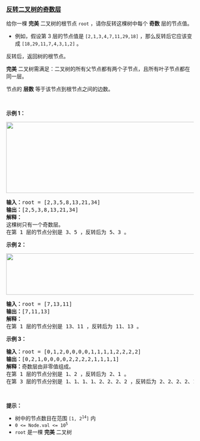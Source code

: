 ### [反转二叉树的奇数层](https://leetcode-cn.com/problems/reverse-odd-levels-of-binary-tree)

<p>给你一棵 <strong>完美</strong> 二叉树的根节点 <code>root</code> ，请你反转这棵树中每个 <strong>奇数</strong> 层的节点值。</p>

<ul>
	<li>例如，假设第 3 层的节点值是 <code>[2,1,3,4,7,11,29,18]</code> ，那么反转后它应该变成 <code>[18,29,11,7,4,3,1,2]</code> 。</li>
</ul>

<p>反转后，返回树的根节点。</p>

<p><strong>完美</strong> 二叉树需满足：二叉树的所有父节点都有两个子节点，且所有叶子节点都在同一层。</p>

<p>节点的 <strong>层数</strong> 等于该节点到根节点之间的边数。</p>

<p>&nbsp;</p>

<p><strong>示例 1：</strong></p>
<img alt="" src="https://assets.leetcode.com/uploads/2022/07/28/first_case1.png" style="width: 626px; height: 191px;" />
<pre>
<strong>输入：</strong>root = [2,3,5,8,13,21,34]
<strong>输出：</strong>[2,5,3,8,13,21,34]
<strong>解释：</strong>
这棵树只有一个奇数层。
在第 1 层的节点分别是 3、5 ，反转后为 5、3 。
</pre>

<p><strong>示例 2：</strong></p>
<img alt="" src="https://assets.leetcode.com/uploads/2022/07/28/second_case3.png" style="width: 591px; height: 111px;" />
<pre>
<strong>输入：</strong>root = [7,13,11]
<strong>输出：</strong>[7,11,13]
<strong>解释：</strong> 
在第 1 层的节点分别是 13、11 ，反转后为 11、13 。 
</pre>

<p><strong>示例 3：</strong></p>

<pre>
<strong>输入：</strong>root = [0,1,2,0,0,0,0,1,1,1,1,2,2,2,2]
<strong>输出：</strong>[0,2,1,0,0,0,0,2,2,2,2,1,1,1,1]
<strong>解释：</strong>奇数层由非零值组成。
在第 1 层的节点分别是 1、2 ，反转后为 2、1 。
在第 3 层的节点分别是 1、1、1、1、2、2、2、2 ，反转后为 2、2、2、2、1、1、1、1 。
</pre>

<p>&nbsp;</p>

<p><strong>提示：</strong></p>

<ul>
	<li>树中的节点数目在范围 <code>[1, 2<sup>14</sup>]</code> 内</li>
	<li><code>0 &lt;= Node.val &lt;= 10<sup>5</sup></code></li>
	<li><code>root</code> 是一棵 <strong>完美</strong> 二叉树</li>
</ul>
